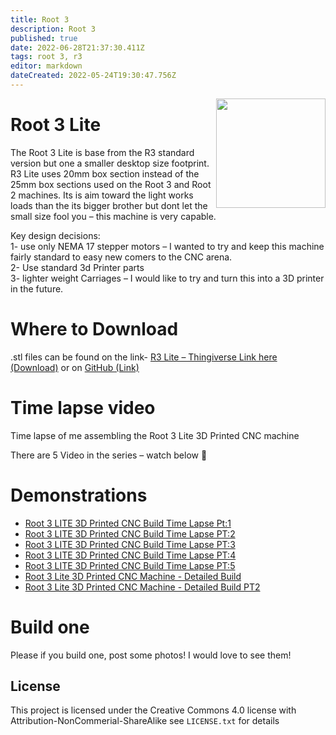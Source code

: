 ```yaml
---
title: Root 3
description: Root 3 
published: true
date: 2022-06-28T21:37:30.411Z
tags: root 3, r3
editor: markdown
dateCreated: 2022-05-24T19:30:47.756Z
---
```


<img align="right" width=175 src="https://raw.githubusercontent.com/RootCNC/Root-3-Lite-CNC/master/Media/Root%203%20CNC.png" />

# Root 3 Lite

The Root 3 Lite is base from the R3 standard version but one a smaller desktop size footprint. R3 Lite uses 20mm box section instead of the 25mm box sections used on the Root 3 and Root 2 machines. Its is aim toward the light works loads than the its bigger brother but dont let the small size fool you – this machine is very capable.

Key design decisions:  
1- use only NEMA 17 stepper motors – I wanted to try and keep this machine fairly standard to easy new comers to the CNC arena.  
2- Use standard 3d Printer parts  
3- lighter weight Carriages – I would like to try and turn this into a 3D printer in the future.

# Where to Download

.stl files can be found on the link-  [R3 Lite – Thingiverse Link here (Download)](https://www.thingiverse.com/thing:2719388)  or on  [GitHub (Link)](https://github.com/RootCNC/Root-3-Lite-CNC)

# Time lapse video

Time lapse of me assembling the Root 3 Lite 3D Printed CNC machine

There are 5 Video in the series – watch below 🙂
# Demonstrations
- [Root 3 LITE 3D Printed CNC Build Time Lapse Pt:1](https://youtu.be/EO74vpdD0Xw)
- [Root 3 LITE 3D Printed CNC Build Time Lapse PT:2](https://youtu.be/fn3ckowByKE)
- [Root 3 LITE 3D Printed CNC Build Time Lapse PT:3](https://youtu.be/iAw6eYHO-rA)
- [Root 3 LITE 3D Printed CNC Build Time Lapse PT:4](https://youtu.be/Q-q3HUyp_Jk)
- [Root 3 LITE 3D Printed CNC Build Time Lapse PT:5](https://youtu.be/NHjO-4sVp34)
- [Root 3 Lite 3D Printed CNC Machine - Detailed Build](https://youtu.be/z-iaeO7dcOc)
- [Root 3 Lite 3D Printed CNC Machine - Detailed Build PT2](https://youtu.be/A2IiE9nGB0A)

# Build one

Please if you build one, post some photos! I would love to see them!

## License

This project is licensed under the Creative Commons 4.0 license with 
Attribution-NonCommerial-ShareAlike see `LICENSE.txt` for details
